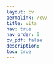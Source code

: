 ```yaml
---
layout: cv
permalink: /cv/
title: vita
nav: true
nav_order: 5
cv_pdf: false
description:
toc: true
---
```

